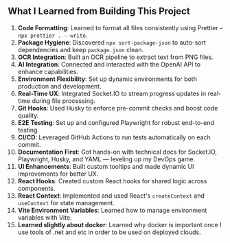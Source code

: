 ## What I Learned from Building This Project

1. **Code Formatting**: Learned to format all files consistently using Prettier – `npx prettier . --write`.
2. **Package Hygiene**: Discovered `npx sort-package-json` to auto-sort dependencies and keep `package.json` clean.
3. **OCR Integration**: Built an OCR pipeline to extract text from PNG files.
4. **AI Integration**: Connected and interacted with the OpenAI API to enhance capabilities.
5. **Environment Flexibility**: Set up dynamic environments for both production and development.
6. **Real-Time UX**: Integrated Socket.IO to stream progress updates in real-time during file processing.
7. **Git Hooks**: Used Husky to enforce pre-commit checks and boost code quality.
8. **E2E Testing**: Set up and configured Playwright for robust end-to-end testing.
9. **CI/CD**: Leveraged GitHub Actions to run tests automatically on each commit.
10. **Documentation First**: Got hands-on with technical docs for Socket.IO, Playwright, Husky, and YAML — leveling up my DevOps game.
11. **UI Enhancements**: Built custom tooltips and made dynamic UI improvements for better UX.
12. **React Hooks**: Created custom React hooks for shared logic across components.
13. **React Context**: Implemented and used React's `createContext` and `useContext` for state management.
14. **Vite Environment Variables**: Learned how to manage environment variables with Vite.
15. **Learned slightly about docker**: Learned why docker is important once I use tools of .net and etc in order to be used on deployed clouds.